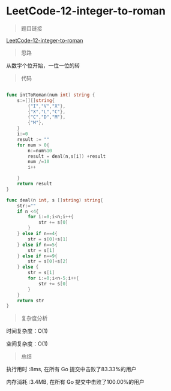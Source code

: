 # LeetCode-12-integer-to-roman

>题目链接

[LeetCode-12-integer-to-roman](https://leetcode-cn.com/problems/integer-to-roman/)

>思路

从数字个位开始，一位一位的转

>代码

```go

func intToRoman(num int) string {
    s:=[][]string{
        {"I","V","X"},
        {"X","L","C"},
        {"C","D","M"},
        {"M"},
    }
    i:=0
    result := ""
    for num > 0{
        n:=num%10
        result = deal(n,s[i]) +result
        num /=10
        i++

    }
    return result
}

func deal(n int, s []string) string{
    str:=""
    if n <4{
        for i:=0;i<n;i++{
            str += s[0]
        }
    } else if n==4{
        str = s[0]+s[1]
    } else if n==5{
        str = s[1]
    } else if n==9{
        str = s[0]+s[2]
    } else {
        str = s[1]
        for i:=0;i<n-5;i++{
            str += s[0]
        }
    }
    return str
}
```

>复杂度分析

时间复杂度：O(1)

空间复杂度：O(1)

>总结

执行用时 :8ms, 在所有 Go 提交中击败了83.33%的用户

内存消耗 :3.4MB, 在所有 Go 提交中击败了100.00%的用户
